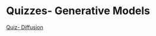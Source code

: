 # Quizzes- Generative Models

[Quiz- Diffusion](Quizzes-%20Generative%20Models%20971b9da0185040d494cfbef095533e77/Quiz-%20Diffusion%20f48ee6af27184bcfab3da879a850dc91.md)